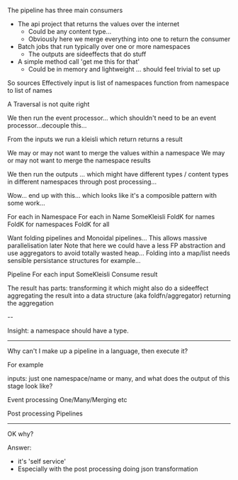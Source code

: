 The pipeline has three main consumers
* The api project that returns the values over the internet
  * Could be any content type...
  * Obviously here we merge everything into one to return the consumer
* Batch jobs that run typically over one or more namespaces
  * The outputs are sideeffects that do stuff
* A simple method call 'get me this for that'
  * Could be in memory and lightweight ... should feel trivial to set up

So sources
Effectively input is
   list of namespaces
   function from namespace to list of names

A Traversal is not quite right

We then run the event processor... which shouldn't need to be an event processor...decouple this...

   From the inputs we run a kleisli which return returns a result

We may or may not want to merge the values within a namespace
We may or may not want to merge the namespace results

We then run the outputs ... which might have different types / content types in different namespaces
through post processing...

Wow... end up with this... which looks like it's a composible pattern with some work...

For each in Namespace
   For each in Name
      SomeKleisli
      FoldK for names
   FoldK for namespaces
FoldK for all

Want folding pipelines and Monoidal pipelines... This allows massive parallelisation later
Note that here we could have a less FP abstraction and use aggregators to avoid totally wasted heap...
Folding into a map/list needs sensible persistance structures for example... 




Pipeline
   For each input
      SomeKleisli
   Consume result

The result has  parts:
   transforming it which might also do a sideeffect
   aggregating the result into a data structure (aka foldfn/aggregator)
   returning the aggregation





--

Insight:
   a namespace should have a type.













---
Why can't I make up a pipeline in a language, then execute it?

For example

inputs:
   just one namespace/name or many, and what does the output of this stage look like?

Event processing
   One/Many/Merging etc

Post processing
   Pipelines

---

OK why?

Answer: 
* it's 'self service'
* Especially with the post processing doing json transformation

